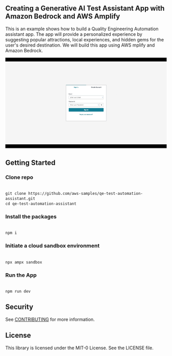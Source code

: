 ## Creating a Generative AI Test Assistant App with Amazon Bedrock and AWS Amplify

This is an example shows how to build a Quality Engineering Automation assistant app. The app will provide a personalized experience by suggesting popular attractions, local experiences, and hidden gems for the user's desired destination. We will build this app using AWS mplify and Amazon Bedrock.

![travel-planner-ai](images/amplify_travel_planner.gif)

## Getting Started
### Clone repo

```

git clone https://github.com/aws-samples/qe-test-automation-assistant.git
cd qe-test-automation-assistant

```

### Install the packages

```

npm i

```

### Initiate a cloud sandbox environment

```

npx ampx sandbox

```

### Run the App

```

npm run dev

```


## Security

See [CONTRIBUTING](CONTRIBUTING.md#security-issue-notifications) for more information.

## License

This library is licensed under the MIT-0 License. See the LICENSE file.

